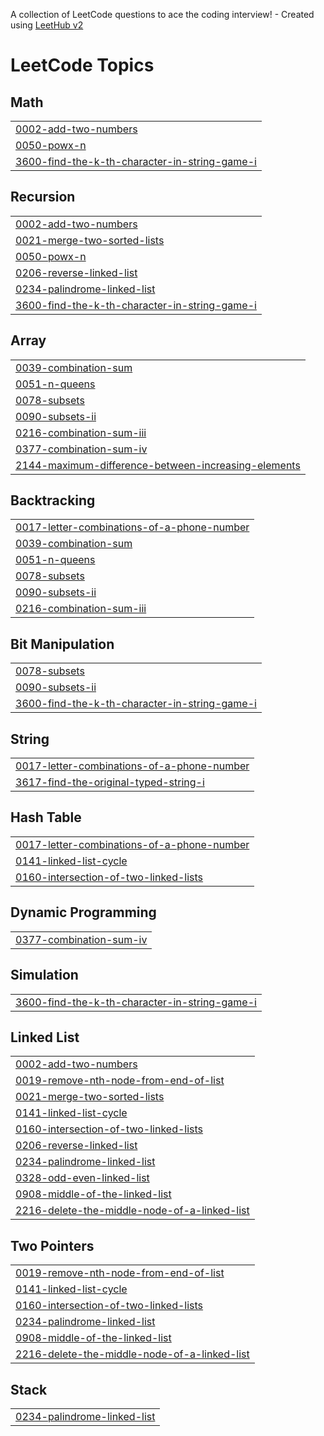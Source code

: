A collection of LeetCode questions to ace the coding interview! - Created using [LeetHub v2](https://github.com/arunbhardwaj/LeetHub-2.0)
<!---LeetCode Topics Start-->
# LeetCode Topics
## Math
|  |
| ------- |
| [0002-add-two-numbers](https://github.com/Varun15723/DSA-programs/tree/master/0002-add-two-numbers) |
| [0050-powx-n](https://github.com/Varun15723/DSA-programs/tree/master/0050-powx-n) |
| [3600-find-the-k-th-character-in-string-game-i](https://github.com/Varun15723/DSA-programs/tree/master/3600-find-the-k-th-character-in-string-game-i) |
## Recursion
|  |
| ------- |
| [0002-add-two-numbers](https://github.com/Varun15723/DSA-programs/tree/master/0002-add-two-numbers) |
| [0021-merge-two-sorted-lists](https://github.com/Varun15723/DSA-programs/tree/master/0021-merge-two-sorted-lists) |
| [0050-powx-n](https://github.com/Varun15723/DSA-programs/tree/master/0050-powx-n) |
| [0206-reverse-linked-list](https://github.com/Varun15723/DSA-programs/tree/master/0206-reverse-linked-list) |
| [0234-palindrome-linked-list](https://github.com/Varun15723/DSA-programs/tree/master/0234-palindrome-linked-list) |
| [3600-find-the-k-th-character-in-string-game-i](https://github.com/Varun15723/DSA-programs/tree/master/3600-find-the-k-th-character-in-string-game-i) |
## Array
|  |
| ------- |
| [0039-combination-sum](https://github.com/Varun15723/DSA-programs/tree/master/0039-combination-sum) |
| [0051-n-queens](https://github.com/Varun15723/DSA-programs/tree/master/0051-n-queens) |
| [0078-subsets](https://github.com/Varun15723/DSA-programs/tree/master/0078-subsets) |
| [0090-subsets-ii](https://github.com/Varun15723/DSA-programs/tree/master/0090-subsets-ii) |
| [0216-combination-sum-iii](https://github.com/Varun15723/DSA-programs/tree/master/0216-combination-sum-iii) |
| [0377-combination-sum-iv](https://github.com/Varun15723/DSA-programs/tree/master/0377-combination-sum-iv) |
| [2144-maximum-difference-between-increasing-elements](https://github.com/Varun15723/DSA-programs/tree/master/2144-maximum-difference-between-increasing-elements) |
## Backtracking
|  |
| ------- |
| [0017-letter-combinations-of-a-phone-number](https://github.com/Varun15723/DSA-programs/tree/master/0017-letter-combinations-of-a-phone-number) |
| [0039-combination-sum](https://github.com/Varun15723/DSA-programs/tree/master/0039-combination-sum) |
| [0051-n-queens](https://github.com/Varun15723/DSA-programs/tree/master/0051-n-queens) |
| [0078-subsets](https://github.com/Varun15723/DSA-programs/tree/master/0078-subsets) |
| [0090-subsets-ii](https://github.com/Varun15723/DSA-programs/tree/master/0090-subsets-ii) |
| [0216-combination-sum-iii](https://github.com/Varun15723/DSA-programs/tree/master/0216-combination-sum-iii) |
## Bit Manipulation
|  |
| ------- |
| [0078-subsets](https://github.com/Varun15723/DSA-programs/tree/master/0078-subsets) |
| [0090-subsets-ii](https://github.com/Varun15723/DSA-programs/tree/master/0090-subsets-ii) |
| [3600-find-the-k-th-character-in-string-game-i](https://github.com/Varun15723/DSA-programs/tree/master/3600-find-the-k-th-character-in-string-game-i) |
## String
|  |
| ------- |
| [0017-letter-combinations-of-a-phone-number](https://github.com/Varun15723/DSA-programs/tree/master/0017-letter-combinations-of-a-phone-number) |
| [3617-find-the-original-typed-string-i](https://github.com/Varun15723/DSA-programs/tree/master/3617-find-the-original-typed-string-i) |
## Hash Table
|  |
| ------- |
| [0017-letter-combinations-of-a-phone-number](https://github.com/Varun15723/DSA-programs/tree/master/0017-letter-combinations-of-a-phone-number) |
| [0141-linked-list-cycle](https://github.com/Varun15723/DSA-programs/tree/master/0141-linked-list-cycle) |
| [0160-intersection-of-two-linked-lists](https://github.com/Varun15723/DSA-programs/tree/master/0160-intersection-of-two-linked-lists) |
## Dynamic Programming
|  |
| ------- |
| [0377-combination-sum-iv](https://github.com/Varun15723/DSA-programs/tree/master/0377-combination-sum-iv) |
## Simulation
|  |
| ------- |
| [3600-find-the-k-th-character-in-string-game-i](https://github.com/Varun15723/DSA-programs/tree/master/3600-find-the-k-th-character-in-string-game-i) |
## Linked List
|  |
| ------- |
| [0002-add-two-numbers](https://github.com/Varun15723/DSA-programs/tree/master/0002-add-two-numbers) |
| [0019-remove-nth-node-from-end-of-list](https://github.com/Varun15723/DSA-programs/tree/master/0019-remove-nth-node-from-end-of-list) |
| [0021-merge-two-sorted-lists](https://github.com/Varun15723/DSA-programs/tree/master/0021-merge-two-sorted-lists) |
| [0141-linked-list-cycle](https://github.com/Varun15723/DSA-programs/tree/master/0141-linked-list-cycle) |
| [0160-intersection-of-two-linked-lists](https://github.com/Varun15723/DSA-programs/tree/master/0160-intersection-of-two-linked-lists) |
| [0206-reverse-linked-list](https://github.com/Varun15723/DSA-programs/tree/master/0206-reverse-linked-list) |
| [0234-palindrome-linked-list](https://github.com/Varun15723/DSA-programs/tree/master/0234-palindrome-linked-list) |
| [0328-odd-even-linked-list](https://github.com/Varun15723/DSA-programs/tree/master/0328-odd-even-linked-list) |
| [0908-middle-of-the-linked-list](https://github.com/Varun15723/DSA-programs/tree/master/0908-middle-of-the-linked-list) |
| [2216-delete-the-middle-node-of-a-linked-list](https://github.com/Varun15723/DSA-programs/tree/master/2216-delete-the-middle-node-of-a-linked-list) |
## Two Pointers
|  |
| ------- |
| [0019-remove-nth-node-from-end-of-list](https://github.com/Varun15723/DSA-programs/tree/master/0019-remove-nth-node-from-end-of-list) |
| [0141-linked-list-cycle](https://github.com/Varun15723/DSA-programs/tree/master/0141-linked-list-cycle) |
| [0160-intersection-of-two-linked-lists](https://github.com/Varun15723/DSA-programs/tree/master/0160-intersection-of-two-linked-lists) |
| [0234-palindrome-linked-list](https://github.com/Varun15723/DSA-programs/tree/master/0234-palindrome-linked-list) |
| [0908-middle-of-the-linked-list](https://github.com/Varun15723/DSA-programs/tree/master/0908-middle-of-the-linked-list) |
| [2216-delete-the-middle-node-of-a-linked-list](https://github.com/Varun15723/DSA-programs/tree/master/2216-delete-the-middle-node-of-a-linked-list) |
## Stack
|  |
| ------- |
| [0234-palindrome-linked-list](https://github.com/Varun15723/DSA-programs/tree/master/0234-palindrome-linked-list) |
<!---LeetCode Topics End-->